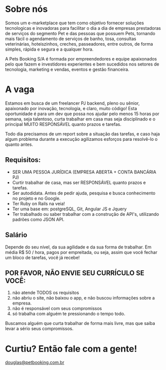 # Sobre nós

Somos um e-marketplace que tem como objetivo fornecer soluções tecnologicas e inovadoras para facilitar o dia a dia de empresas prestadoras de serviços do segmento Pet e das pessoas que possuem Pets, tornando mais fácil o agendamento de serviços de banho, tosa, consultas veterinárias, hoteiszinhos, creches, passeadores, entre outros, de forma simples, rápida e segura e a qualquer hora. 

A Pets Booking S/A é formada por empreendedores e equipe apaixonados pelo que fazem e investidores experientes e bem sucedidos nos setores de tecnologia, marketing e vendas, eventos e gestão financeira.


# A vaga

Estamos em busca de um freelancer PJ backend, pleno ou sênior, apaixonado por inovação, tecnologia, e claro, muito código!
Esta oportunidade é para um dev que possa nos ajudar pelo menos 15 horas por semana, seja talentoso, curta trabalhar em casa mas seja disciplinado e o principal MUITO RESPONSÁVEL quanto prazos e tarefas.

Todo dia precisamos de um report sobre a situação das tarefas, e caso haja algum problema durante a execução agilizamos esforços para resolvê-lo o quanto antes.

## Requisitos:

* SER UMA PESSOA JURÍDICA (EMPRESA ABERTA + CONTA BANCÁRIA PJ)
* Curtir trabalhar de casa, mas ser RESPONSÁVEL quanto prazos e tarefas.
* Ser autodidata. Antes de pedir ajuda, pesquisa e busca conhecimento no projeto e no Google.
* Ter Ruby on Rails na veia!
* Ter uma base em: postgreSQL, Git, Angular JS e Jquery
* Ter trabalhado ou saber trabalhar com a construção de API's, utilizando padrões como JSON API.

## Salário

Depende do seu nível, da sua agilidade e da sua forma de trabalhar. Em média R$ 50 / hora, pagos por empreitada, ou seja, assim que você fechar um bloco de tarefas, você já recebe!

## POR FAVOR, NÃO ENVIE SEU CURRÍCULO SE VOCÊ:

1. não atende TODOS os requisitos
2. não abriu o site, não baixou o app, e não buscou informações sobre a empresa.
3. não é responsável com seus compromissos
4. só trabalha com alguém te pressionando o tempo todo.


Buscamos alguém que curta trabalhar de forma mais livre, mas que saiba levar a sério seus compromissos.

# Curtiu? Então fale com a gente!

douglas@petbooking.com.br
